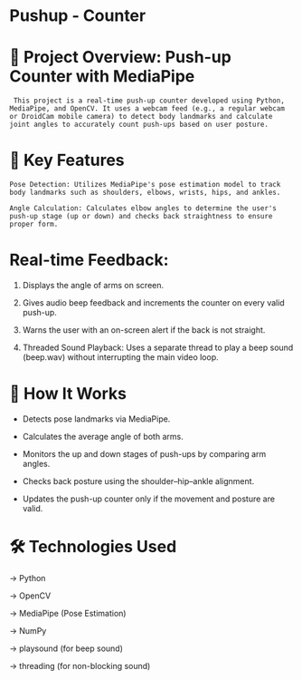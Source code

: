 
# Pushup - Counter

# 📌 Project Overview: Push-up Counter with MediaPipe

     This project is a real-time push-up counter developed using Python, MediaPipe, and OpenCV. It uses a webcam feed (e.g., a regular webcam or DroidCam mobile camera) to detect body landmarks and calculate joint angles to accurately count push-ups based on user posture.

# 🎯 Key Features
    Pose Detection: Utilizes MediaPipe's pose estimation model to track body landmarks such as shoulders, elbows, wrists, hips, and ankles.

    Angle Calculation: Calculates elbow angles to determine the user's push-up stage (up or down) and checks back straightness to ensure proper form.

# Real-time Feedback:

1. Displays the angle of arms on screen.

2. Gives audio beep feedback and increments the counter on every valid push-up.

3. Warns the user with an on-screen alert if the back is not straight.

4. Threaded Sound Playback: Uses a separate thread to play a beep sound (beep.wav) without interrupting the main video    loop.

# 🧠 How It Works
- Detects pose landmarks via MediaPipe.

- Calculates the average angle of both arms.

- Monitors the up and down stages of push-ups by comparing arm angles.

- Checks back posture using the shoulder–hip–ankle alignment.

- Updates the push-up counter only if the movement and posture are valid.

# 🛠️ Technologies Used
-> Python

-> OpenCV

-> MediaPipe (Pose Estimation)

-> NumPy

-> playsound (for beep sound)

-> threading (for non-blocking sound)

